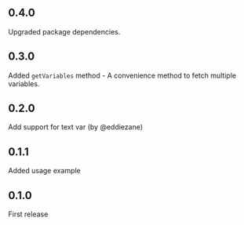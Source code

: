 ## 0.4.0
Upgraded package dependencies.

## 0.3.0
Added `getVariables` method - A convenience method to fetch multiple variables.

## 0.2.0
Add support for text var (by @eddiezane)

## 0.1.1
Added usage example

## 0.1.0
First release
